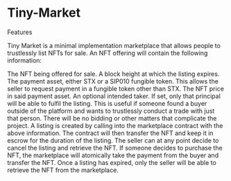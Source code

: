 # Tiny-Market

Features

Tiny Market is a minimal implementation marketplace that allows people to trustlessly list NFTs for sale. An NFT offering will contain the following information:

The NFT being offered for sale.
A block height at which the listing expires.
The payment asset, either STX or a SIP010 fungible token. This allows the seller to request payment in a fungible token other than STX.
The NFT price in said payment asset.
An optional intended taker. If set, only that principal will be able to fulfil the listing. This is useful if someone found a buyer outside of the platform and wants to trustlessly conduct a trade with just that person.
There will be no bidding or other matters that complicate the project. A listing is created by calling into the marketplace contract with the above information. The contract will then transfer the NFT and keep it in escrow for the duration of the listing. The seller can at any point decide to cancel the listing and retrieve the NFT. If someone decides to purchase the NFT, the marketplace will atomically take the payment from the buyer and transfer the NFT. Once a listing has expired, only the seller will be able to retrieve the NFT from the marketplace.
